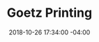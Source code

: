 ---
title: Goetz Printing
date: 2018-10-26 17:34:00 -04:00
image: "/uploads/sponsor-goetz.jpg"
image-alt: logo for goetz
url: https://www.goetzprinting.com/
is-2019: false
---